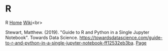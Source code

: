 # R



R [Home](https://www.r-project.org/about.html) [Wiki](https://en.wikipedia.org/wiki/R_(programming_language))<br>

Stewart, Matthew. (2019). "Guide to R and Python in a Single Jupyter Notebook". Towards Data Science. <https://towardsdatascience.com/guide-to-r-and-python-in-a-single-jupyter-notebook-ff12532eb3ba>. [Page](https://towardsdatascience.com/guide-to-r-and-python-in-a-single-jupyter-notebook-ff12532eb3ba)<br>
